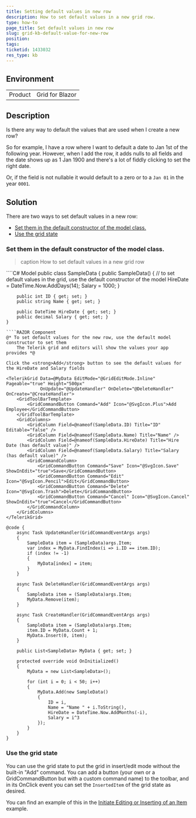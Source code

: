 ```yaml
---
title: Setting default values in new row
description: How to set default values in a new grid row.
type: how-to
page_title: Set default values in new row
slug: grid-kb-default-value-for-new-row
position: 
tags: 
ticketid: 1433032
res_type: kb
---
```


## Environment
<table>
	<tbody>
		<tr>
			<td>Product</td>
			<td>Grid for Blazor</td>
		</tr>
	</tbody>
</table>


## Description

Is there any way to default the values that are used when I create a new row?

So for example, I have a row where I want to default a date to Jan 1st of the following year.  However, when I add the row, it adds nulls to all fields and the date shows up as 1 Jan 1900 and there's a lot of fiddly clicking to set the right date.

Or, if the field is not nullable it would default to a zero or to a `Jan 01` in the year `0001`.

## Solution

There are two ways to set default values in a new row:

* [Set them in the default constructor of the model class.](#set-them-in-the-default-constructor-of-the-model-class)
* [Use the grid state](#use-the-grid-state)



### Set them in the default constructor of the model class.

>caption How to set default values in a new grid row

<div class="skip-repl"></div>
````C# Model
    public class SampleData
    {
        public SampleData()
        {
            // to set default values in the grid, use the default constructor of the model
            HireDate = DateTime.Now.AddDays(14);
            Salary = 1000;
        }

        public int ID { get; set; }
        public string Name { get; set; }

        public DateTime HireDate { get; set; }
        public decimal Salary { get; set; }
    }
````
````RAZOR Component
@* To set default values for the new row, use the default model constructor to set them
    The Telerik grid and editors will show the values your app provides *@

Click the <strong>Add</strong> button to see the default values for the HireDate and Salary fields

<TelerikGrid Data=@MyData EditMode="@GridEditMode.Inline" Pageable="true" Height="500px"
             OnUpdate="@UpdateHandler" OnDelete="@DeleteHandler" OnCreate="@CreateHandler">
    <GridToolBarTemplate>
        <GridCommandButton Command="Add" Icon="@SvgIcon.Plus">Add Employee</GridCommandButton>
    </GridToolBarTemplate>
    <GridColumns>
        <GridColumn Field=@nameof(SampleData.ID) Title="ID" Editable="false" />
        <GridColumn Field=@nameof(SampleData.Name) Title="Name" />
        <GridColumn Field=@nameof(SampleData.HireDate) Title="Hire Date (has default value)" />
        <GridColumn Field=@nameof(SampleData.Salary) Title="Salary (has default value)" />
        <GridCommandColumn>
            <GridCommandButton Command="Save" Icon="@SvgIcon.Save" ShowInEdit="true">Save</GridCommandButton>
            <GridCommandButton Command="Edit" Icon="@SvgIcon.Pencil">Edit</GridCommandButton>
            <GridCommandButton Command="Delete" Icon="@SvgIcon.Trash">Delete</GridCommandButton>
            <GridCommandButton Command="Cancel" Icon="@SvgIcon.Cancel" ShowInEdit="true">Cancel</GridCommandButton>
        </GridCommandColumn>
    </GridColumns>
</TelerikGrid>

@code {
    async Task UpdateHandler(GridCommandEventArgs args)
    {
        SampleData item = (SampleData)args.Item;
        var index = MyData.FindIndex(i => i.ID == item.ID);
        if (index != -1)
        {
            MyData[index] = item;
        }
    }

    async Task DeleteHandler(GridCommandEventArgs args)
    {
        SampleData item = (SampleData)args.Item;
        MyData.Remove(item);
    }

    async Task CreateHandler(GridCommandEventArgs args)
    {
        SampleData item = (SampleData)args.Item;
        item.ID = MyData.Count + 1;
        MyData.Insert(0, item);
    }

    public List<SampleData> MyData { get; set; }

    protected override void OnInitialized()
    {
        MyData = new List<SampleData>();

        for (int i = 0; i < 50; i++)
        {
            MyData.Add(new SampleData()
            {
                ID = i,
                Name = "Name " + i.ToString(),
                HireDate = DateTime.Now.AddMonths(-i),
                Salary = i^3
            });
        }
    }
}
````

### Use the grid state

You can use the grid state to put the grid in insert/edit mode without the built-in "Add" command. You can add a button (your own or a GridCommandButton but with a custom command name) to the toolbar, and in its OnClick event you can set the `InsertedItem` of the grid state as desired.

You can find an example of this in the [Initiate Editing or Inserting of an Item](slug:grid-kb-add-edit-state) example.


